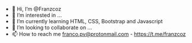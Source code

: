 - 👋 Hi, I’m @Franzcoz
- 👀 I’m interested in ...
- 🌱 I’m currently learning HTML, CSS, Bootstrap and Javascript
- 💞️ I’m looking to collaborate on ...
- 📫 How to reach me franco.pv@protonmail.com - https://t.me/franzcoz
